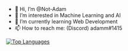 - 👋 Hi, I’m @Not-Adam
- 👀 I’m interested in Machine Learning and AI
- 🌱 I’m currently learning Web Development
- 📫 How to reach me: (Discord) adamm#1415

<!---
Milit321/Milit321 is a ✨ special ✨ repository because its `README.md` (this file) appears on your GitHub profile.
You can click the Preview link to take a look at your changes.
--->

[![Top Languages](https://github-readme-stats.vercel.app/api?username=Not-Adam)](https://github.com/anuraghazra/github-readme-stats)


